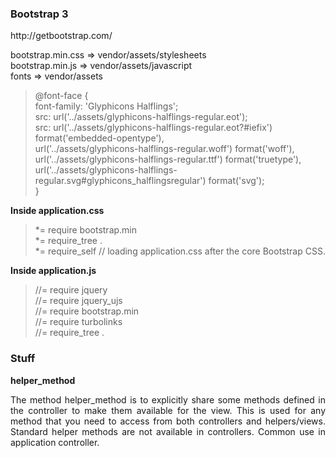 <h3>Bootstrap 3</h3> http://getbootstrap.com/ <br>
              
bootstrap.min.css => vendor/assets/stylesheets<br>
bootstrap.min.js  => vendor/assets/javascript<br>
fonts => vendor/assets<br>

<blockquote>@font-face {<br>
  font-family: 'Glyphicons Halflings';<br>
  src: url('../assets/glyphicons-halflings-regular.eot');<br>
  src: url('../assets/glyphicons-halflings-regular.eot?#iefix') format('embedded-opentype'), <br>
       url('../assets/glyphicons-halflings-regular.woff') format('woff'), <br>
       url('../assets/glyphicons-halflings-regular.ttf') format('truetype'), <br>
       url('../assets/glyphicons-halflings-regular.svg#glyphicons_halflingsregular') format('svg');<br>
}</blockquote>

<b>Inside application.css<br></b>
<blockquote>
 *= require bootstrap.min<br>
 *= require_tree .<br>
 *= require_self // loading application.css after the core Bootstrap CSS.<br>
 </blockquote>

<b>Inside application.js</b><br>
<blockquote>
 //= require jquery<br>
 //= require jquery_ujs<br>
 //= require bootstrap.min<br>
 //= require turbolinks<br>
 //= require_tree .<br>
</blockquote>

<h3> Stuff </h3>
<b> helper_method </b>
<p align="justify">The method helper_method is to explicitly share some methods defined in the controller to make  them 
available for the view. This is used for any method that you need to access from both controllers and 
helpers/views. Standard helper methods are not available in controllers. Common use in application controller.</p>
